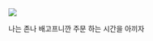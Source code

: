 <img src="https://keyassets-p2.timeincuk.net/wp/prod/wp-content/uploads/sites/53/2017/09/MAccys-victory-1.gif"/>

나는 존나 배고프니깐 주문 하는 시간을 아끼자
